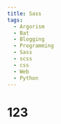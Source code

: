 ```yaml
---
title: Sass
tags:
  - Argorism
  - Bat
  - Blogging
  - Programming
  - Sass
  - scss
  - css
  - Web
  - Python
---
```


# 123